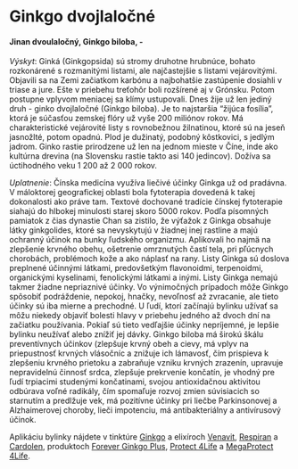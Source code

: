 Ginkgo dvojlaločné
==================

#### Jinan dvoulaločný, Ginkgo biloba, -

*Výskyt*: Ginká (Ginkgopsida) sú stromy druhotne hrubnúce, bohato rozkonárené s
rozmanitými listami, ale najčastejšie s listami vejárovitými. Objavili sa na
Zemi začiatkom karbónu a najbohatšie zastúpenie dosiahli v triase a jure. Ešte v
priebehu treťohôr boli rozšírené aj v Grónsku. Potom postupne vplyvom meniacej
sa klímy ustupovali. Dnes žije už len jediný druh - ginko dvojlaločné (Ginkgo
biloba). Je to najstaršia “žijúca fosília”, ktorá je súčasťou zemskej flóry už
vyše 200 miliónov rokov. Má charakteristické vejárovité listy s rovnobežnou
žilnatinou, ktoré sú na jeseň jasnožlté, potom opadnú. Plod je dužinatý, podobný
kôstkovici, s jedlým jadrom. Ginko rastie prirodzene už len na jednom mieste v
Číne, inde ako kultúrna drevina (na Slovensku rastie takto asi 140 jedincov).
Dožíva sa úctihodného veku 1 200 až 2 000 rokov.

*Uplatnenie*: Čínska medicína využíva liečivé účinky Ginkga už od pradávna. V
máloktorej geografickej oblasti bola fytoterapia dovedená k takej dokonalosti
ako práve tam. Textové dochované tradície čínskej fytoterapie siahajú do hlbokej
minulosti starej skoro 5000 rokov. Podľa písomných pamiatok z čias dynastie Chan
sa zistilo, že výťažok z Ginkga obsahuje látky ginkgolides, ktoré sa nevyskytujú
v žiadnej inej rastline a majú ochranný účinok na bunky ľudského organizmu.
Aplikovali ho najmä na zlepšenie krvného obehu, ošetrenie omrznutých častí tela,
pri pľúcnych chorobách, problémoch kože a ako náplasť na rany. Listy Ginkga sú
doslova preplnené účinnými látkami, predovšetkým flavonoidmi, terpenoidmi,
organickými kyselinami, fenolickými látkami a inými. Listy Ginkga nemajú takmer
žiadne nepriaznivé účinky. Vo výnimočných prípadoch môže Ginkgo spôsobiť
podráždenie, nepokoj, hnačky, nevoľnosť až zvracanie, ale tieto účinky sú iba
mierne a prechodné. U ľudí, ktorí začínajú bylinku užívať sa môžu niekedy
objaviť bolesti hlavy v priebehu jedného až dvoch dní na začiatku používania.
Pokiaľ sú tieto vedľajšie účinky nepríjemné, je lepšie bylinku neužívať alebo
znížiť jej dávky. Ginkgo biloba má širokú škálu preventívnych účinkov (zlepšuje
krvný obeh a cievy, má vplyv na priepustnosť krvných vlásočníc a znižuje ich
lámavosť, čím prispieva k zlepšeniu krvného prietoku a zabraňuje vzniku krvných
zrazenín, upravuje nepravidelnú činnosť srdca, zlepšuje prekrvenie končatín, je
vhodný pre ľudí trpiacimi studenými končatinami, svojou antioxidačnou aktivitou
odbúrava voľné radikály, čím spomaľuje rozvoj zmien súvisiacich so starnutím a
predlžuje vek, má pozitívne účinky pri liečbe Parkinsonovej a Alzhaimerovej
choroby, lieči impotenciu, má antibakteriálny a antivírusový účinok.

Aplikáciu bylinky nájdete v tinktúre [Ginkgo](../tinktury/ginkgo) a
elixíroch [Venavit](../elixiry/venavit),
[Respiran](../elixiry/respiran) a [Cardolen](../elixiry/cardolen),
produktoch [Forever Ginkgo Plus](../proflp/forever-ginkgo-plus),
[Protect 4Life](../procvi/protect-4life) a [MegaProtect
4Life](../procvi/megaprotect-4life).

